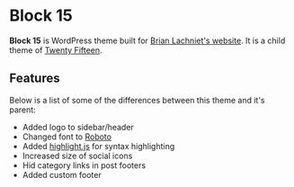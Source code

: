 # Block 15

**Block 15** is WordPress theme built for [Brian Lachniet's website](http://blachniet.com).
It is a child theme of [Twenty Fifteen](https://wordpress.org/themes/twentyfifteen).


## Features

Below is a list of some of the differences between this theme and it's parent:

- Added logo to sidebar/header
- Changed font to [Roboto](http://www.google.com/fonts/specimen/Roboto)
- Added [highlight.js](https://highlightjs.org/) for syntax highlighting
- Increased size of social icons
- Hid category links in post footers
- Added custom footer
